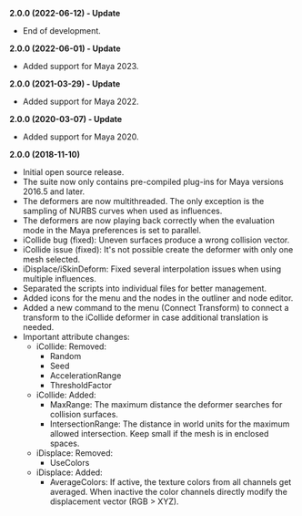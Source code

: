 **2.0.0 (2022-06-12) - Update**
* End of development.

**2.0.0 (2022-06-01) - Update**
* Added support for Maya 2023.

**2.0.0 (2021-03-29) - Update**
* Added support for Maya 2022.

**2.0.0 (2020-03-07) - Update**
* Added support for Maya 2020.

**2.0.0 (2018-11-10)**
* Initial open source release.
* The suite now only contains pre-compiled plug-ins for Maya versions 2016.5 and later.
* The deformers are now multithreaded. The only exception is the sampling of NURBS curves when used as influences.
* The deformers are now playing back correctly when the evaluation mode in the Maya preferences is set to parallel.
* iCollide bug (fixed): Uneven surfaces produce a wrong collision vector.
* iCollide issue (fixed): It's not possible create the deformer with only one mesh selected.
* iDisplace/iSkinDeform: Fixed several interpolation issues when using multiple influences.
* Separated the scripts into individual files for better management.
* Added icons for the menu and the nodes in the outliner and node editor.
* Added a new command to the menu (Connect Transform) to connect a transform to the iCollide deformer in case additional translation is needed.
* Important attribute changes:
    - iCollide: Removed:
        - Random
        - Seed
        - AccelerationRange
        - ThresholdFactor
    - iCollide: Added:
        - MaxRange: The maximum distance the deformer searches for collision surfaces.
        - IntersectionRange: The distance in world units for the maximum allowed intersection. Keep small if the mesh is in enclosed spaces.
    - iDisplace: Removed:
        - UseColors
    - iDisplace: Added:
        - AverageColors: If active, the texture colors from all channels get averaged. When inactive the color channels directly modify the displacement vector (RGB > XYZ).

